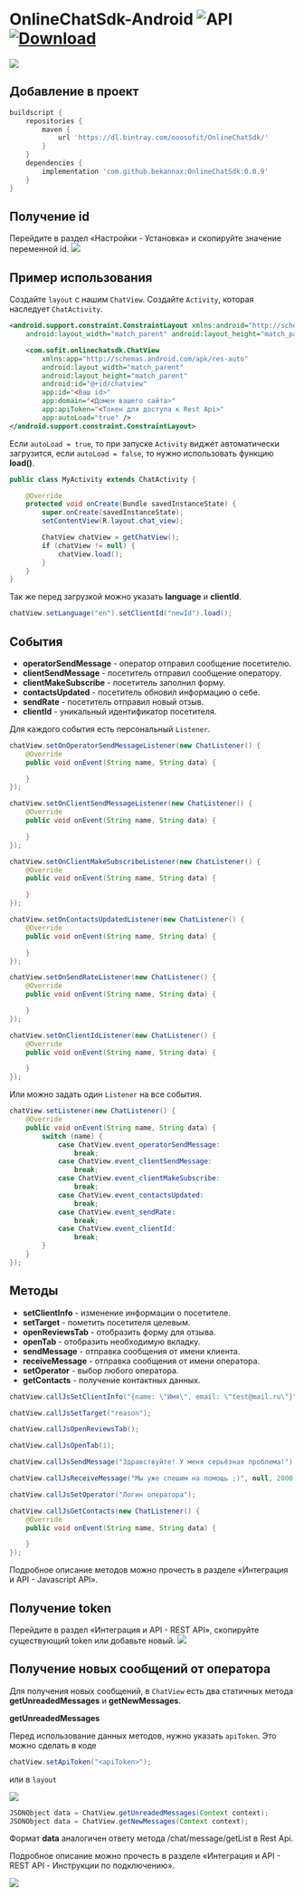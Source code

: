 # OnlineChatSdk-Android ![API](https://img.shields.io/badge/API-17%2B-brightgreen.svg?style=flat) [![Download](https://api.bintray.com/packages/ooosofit/OnlineChatSdk/OnlineChatSdk/images/download.svg) ](https://bintray.com/ooosofit/OnlineChatdk/OnlineChatSdk/_latestVersion)
![](https://github.com/bekannax/OnlineChatSdk-Android/blob/master/images/2020-08-14%2017.52.26.jpg?raw=true)
## Добавление в проект
```groovy
buildscript {
    repositories {
        maven {
            url 'https://dl.bintray.com/ooosofit/OnlineChatSdk/'
        }
    }
    dependencies {
        implementation 'com.github.bekannax:OnlineChatSdk:0.0.9'
    }
}
```
## Получение id
Перейдите в раздел «Настройки - Установка» и скопируйте значение переменной id.
![](https://github.com/bekannax/OnlineChatSdk-Android/blob/master/images/2019-03-21_16-53-28.png?raw=true)

## Пример использования
Создайте `layout` с нашим `ChatView`. Создайте `Activity`, которая наследует `ChatActivity`.
```xml
<android.support.constraint.ConstraintLayout xmlns:android="http://schemas.android.com/apk/res/android"
    android:layout_width="match_parent" android:layout_height="match_parent">

    <com.sofit.onlinechatsdk.ChatView
        xmlns:app="http://schemas.android.com/apk/res-auto"
        android:layout_width="match_parent"
        android:layout_height="match_parent"
        android:id="@+id/chatview"
        app:id="<Ваш id>"
        app:domain="<Домен вашего сайта>"
        app:apiToken="<Токен для доступа к Rest Api>"
        app:autoLoad="true" />
</android.support.constraint.ConstraintLayout>
 ```
Если `autoLoad = true`, то при запуске `Activity` виджет автоматически загрузится, если `autoLoad = false`, то нужно использовать функцию **load()**.
```java
public class MyActivity extends ChatActivity {

    @Override
    protected void onCreate(Bundle savedInstanceState) {
        super.onCreate(savedInstanceState);
        setContentView(R.layout.chat_view);

        ChatView chatView = getChatView();
        if (chatView != null) {
            chatView.load();
        }
    }
}
```
Так же перед загрузкой можно указать **language** и **clientId**.
```java
chatView.setLanguage("en").setClientId("newId").load();
```

## События
 * **operatorSendMessage** - оператор отправил сообщение посетителю.
 * **clientSendMessage** - посетитель отправил сообщение оператору.
 * **clientMakeSubscribe** - посетитель заполнил форму.
 * **contactsUpdated** - посетитель обновил информацию о себе.
 * **sendRate** - посетитель отправил новый отзыв.
 * **clientId** - уникальный идентификатор посетителя.

Для каждого события есть персональный `Listener`.

```java
chatView.setOnOperatorSendMessageListener(new ChatListener() {
    @Override
    public void onEvent(String name, String data) {

    }
});

chatView.setOnClientSendMessageListener(new ChatListener() {
    @Override
    public void onEvent(String name, String data) {

    }
});

chatView.setOnClientMakeSubscribeListener(new ChatListener() {
    @Override
    public void onEvent(String name, String data) {

    }
});

chatView.setOnContactsUpdatedListener(new ChatListener() {
    @Override
    public void onEvent(String name, String data) {

    }
});

chatView.setOnSendRateListener(new ChatListener() {
    @Override
    public void onEvent(String name, String data) {

    }
});

chatView.setOnClientIdListener(new ChatListener() {
    @Override
    public void onEvent(String name, String data) {

    }
});
```

Или можно задать один `Listener` на все события.

```java
chatView.setListener(new ChatListener() {
    @Override
    public void onEvent(String name, String data) {
        switch (name) {
            case ChatView.event_operatorSendMessage:
                break;
            case ChatView.event_clientSendMessage:
                break;
            case ChatView.event_clientMakeSubscribe:
                break;
            case ChatView.event_contactsUpdated:
                break;
            case ChatView.event_sendRate:
                break;
            case ChatView.event_clientId:
                break;
        }
    }
});
```

## Методы
 * **setClientInfo** - изменение информации о посетителе.
 * **setTarget** - пометить посетителя целевым.
 * **openReviewsTab** - отобразить форму для отзыва.
 * **openTab** - отобразить необходимую вкладку.
 * **sendMessage** - отправка сообщения от имени клиента.
 * **receiveMessage** - отправка сообщения от имени оператора.
 * **setOperator** - выбор любого оператора.
 * **getContacts** - получение контактных данных.

```java
chatView.callJsSetClientInfo("{name: \"Имя\", email: \"test@mail.ru\"}");

chatView.callJsSetTarget("reason");

chatView.callJsOpenReviewsTab();

chatView.callJsOpenTab(1);

chatView.callJsSendMessage("Здравствуйте! У меня серьёзная проблема!");

chatView.callJsReceiveMessage("Мы уже спешим на помощь ;)", null, 2000);

chatView.callJsSetOperator("Логин оператора");

chatView.callJsGetContacts(new ChatListener() {
    @Override
    public void onEvent(String name, String data) {

    }
});
```
Подробное описание методов можно прочесть в разделе «Интеграция и API - Javascript API».

## Получение token
Перейдите в раздел «Интеграция и API - REST API», скопируйте существующий token или добавьте новый.
![](https://github.com/bekannax/OnlineChatSdk-Android/blob/master/images/2019-04-01_18-32-22.png?raw=true)

## Получение новых сообщений от оператора
Для получения новых сообщений, в `ChatView` есть два статичных метода **getUnreadedMessages** и **getNewMessages**.

**getUnreadedMessages**

Перед использование данных методов, нужно указать `apiToken`.
Это можно сделать в коде
```java
chatView.setApiToken("<apiToken>");
```
или в `layout`

![](https://github.com/bekannax/OnlineChatSdk-Android/blob/master/images/2020-08-14_19-05-48.png?raw=true)

```java
JSONObject data = ChatView.getUnreadedMessages(Context context);
JSONObject data = ChatView.getNewMessages(Context context);
```
Формат **data** аналогичен ответу метода /chat/message/getList в Rest Api.

Подробное описание можно прочесть в разделе «Интеграция и API - REST API - Инструкции по подключению».

![](https://github.com/bekannax/OnlineChatSdk-Android/blob/master/images/2020-08-14_19-05-48.png?raw=true)